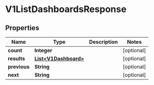 

# V1ListDashboardsResponse


## Properties

| Name | Type | Description | Notes |
|------------ | ------------- | ------------- | -------------|
|**count** | **Integer** |  |  [optional] |
|**results** | [**List&lt;V1Dashboard&gt;**](V1Dashboard.md) |  |  [optional] |
|**previous** | **String** |  |  [optional] |
|**next** | **String** |  |  [optional] |



